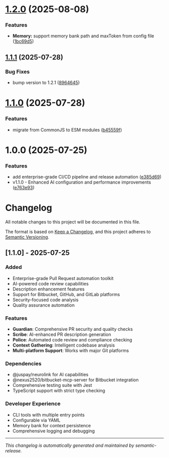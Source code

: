 # [1.2.0](https://github.com/juspay/yama/compare/v1.1.1...v1.2.0) (2025-08-08)


### Features

* **Memory:** support memory bank path and maxToken from config file ([1bc69d5](https://github.com/juspay/yama/commit/1bc69d5bda3ac5868d7537b881007beaf6916476))

## [1.1.1](https://github.com/juspay/yama/compare/v1.1.0...v1.1.1) (2025-07-28)


### Bug Fixes

* bump version to 1.2.1 ([8964645](https://github.com/juspay/yama/commit/89646450a7dec6ffcc3ad7fb745e1414fc751d4f))

# [1.1.0](https://github.com/juspay/yama/compare/v1.0.0...v1.1.0) (2025-07-28)


### Features

* migrate from CommonJS to ESM modules ([b45559f](https://github.com/juspay/yama/commit/b45559f86d37ab3516079becfa56a9f73ff8f062))

# 1.0.0 (2025-07-25)


### Features

* add enterprise-grade CI/CD pipeline and release automation ([e385d69](https://github.com/juspay/yama/commit/e385d69d135bee72f51ac4462adcfc9a4a4be17b))
* v1.1.0 - Enhanced AI configuration and performance improvements ([e763e93](https://github.com/juspay/yama/commit/e763e9341c2869433097b7a6bcc9080028934e1b))

# Changelog

All notable changes to this project will be documented in this file.

The format is based on [Keep a Changelog](https://keepachangelog.com/en/1.0.0/),
and this project adheres to [Semantic Versioning](https://semver.org/spec/v2.0.0.html).

## [1.1.0] - 2025-07-25

### Added

- Enterprise-grade Pull Request automation toolkit
- AI-powered code review capabilities
- Description enhancement features
- Support for Bitbucket, GitHub, and GitLab platforms
- Security-focused code analysis
- Quality assurance automation

### Features

- **Guardian**: Comprehensive PR security and quality checks
- **Scribe**: AI-enhanced PR description generation
- **Police**: Automated code review and compliance checking
- **Context Gathering**: Intelligent codebase analysis
- **Multi-platform Support**: Works with major Git platforms

### Dependencies

- @juspay/neurolink for AI capabilities
- @nexus2520/bitbucket-mcp-server for Bitbucket integration
- Comprehensive testing suite with Jest
- TypeScript support with strict type checking

### Developer Experience

- CLI tools with multiple entry points
- Configurable via YAML
- Memory bank for context persistence
- Comprehensive logging and debugging

---

_This changelog is automatically generated and maintained by semantic-release._
